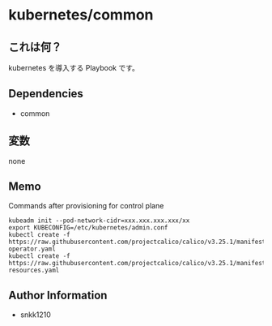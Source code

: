 kubernetes/common
=========

## これは何？

kubernetes を導入する Playbook です。

## Dependencies

- common

## 変数

none

## Memo

Commands after provisioning for control plane
```
kubeadm init --pod-network-cidr=xxx.xxx.xxx.xxx/xx
export KUBECONFIG=/etc/kubernetes/admin.conf
kubectl create -f https://raw.githubusercontent.com/projectcalico/calico/v3.25.1/manifests/tigera-operator.yaml
kubectl create -f https://raw.githubusercontent.com/projectcalico/calico/v3.25.1/manifests/custom-resources.yaml
```

Author Information
------------------

- snkk1210